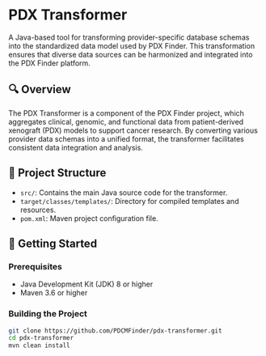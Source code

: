 # PDX Transformer

A Java-based tool for transforming provider-specific database schemas into the standardized data model used by PDX Finder. This transformation ensures that diverse data sources can be harmonized and integrated into the PDX Finder platform.

## 🔍 Overview

The PDX Transformer is a component of the PDX Finder project, which aggregates clinical, genomic, and functional data from patient-derived xenograft (PDX) models to support cancer research. By converting various provider data schemas into a unified format, the transformer facilitates consistent data integration and analysis.

## 📁 Project Structure

- `src/`: Contains the main Java source code for the transformer.
- `target/classes/templates/`: Directory for compiled templates and resources.
- `pom.xml`: Maven project configuration file.

## 🚀 Getting Started

### Prerequisites

- Java Development Kit (JDK) 8 or higher
- Maven 3.6 or higher

### Building the Project

```bash
git clone https://github.com/PDCMFinder/pdx-transformer.git
cd pdx-transformer
mvn clean install
